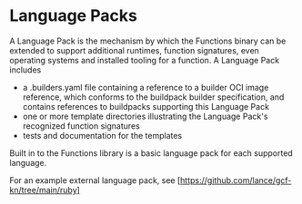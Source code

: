 # Language Packs

A Language Pack is the mechanism by which the Functions binary can be extended to support additional runtimes, function signatures, even operating systems and installed tooling for a function. A Language Pack includes
- a .builders.yaml file containing a reference to a builder OCI image reference, which conforms to the buildpack builder specification, and contains references to buildpacks supporting this Language Pack
- one or more template directories illustrating the Language Pack's recognized function signatures
- tests and documentation for the templates

Built in to the Functions library is a basic language pack for each supported language.

For an example external language pack, see [https://github.com/lance/gcf-kn/tree/main/ruby]
